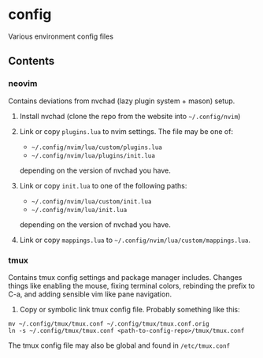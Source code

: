 # config

Various environment config files

## Contents

### neovim

Contains deviations from nvchad (lazy plugin system + mason) setup.

1. Install nvchad (clone the repo from the website into `~/.config/nvim`)

1. Link or copy `plugins.lua` to nvim settings. The file may be one of:

   * `~/.config/nvim/lua/custom/plugins.lua`
   * `~/.config/nvim/lua/plugins/init.lua`

   depending on the version of nvchad you have.

1. Link or copy `init.lua` to one of the following paths:

   * `~/.config/nvim/lua/custom/init.lua`
   * `~/.config/nvim/lua/init.lua`

   depending on the version of nvchad you have.

1. Link or copy `mappings.lua` to `~/.config/nvim/lua/custom/mappings.lua`.

### tmux

Contains tmux config settings and package manager includes. Changes things like enabling the mouse, fixing terminal colors, rebinding the prefix to C-a, and adding sensible vim like pane navigation.

1. Copy or symbolic link tmux config file. Probably something like this:

```
mv ~/.config/tmux/tmux.conf ~/.config/tmux/tmux.conf.orig
ln -s ~/.config/tmux/tmux.conf <path-to-config-repo>/tmux/tmux.conf
```

The tmux config file may also be global and found in `/etc/tmux.conf`
